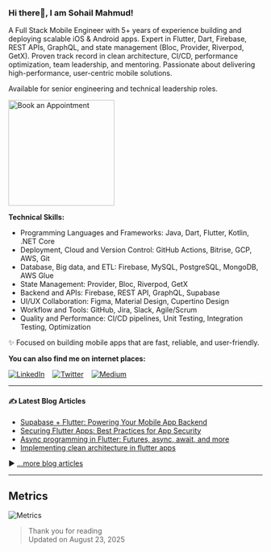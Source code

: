 ### Hi there👋, I am Sohail Mahmud!

A Full Stack Mobile Engineer with 5+ years of experience building and deploying scalable iOS & Android apps. Expert in Flutter, Dart, Firebase, REST APIs, GraphQL, and state management (Bloc, Provider, Riverpod, GetX). Proven track record in clean architecture, CI/CD, performance optimization, team leadership, and mentoring. Passionate about delivering high-performance, user-centric mobile solutions.

Available for senior engineering and technical leadership roles.

[<img width="210px" src="./assets/appointment.png" alt="Book an Appointment">](https://calendly.com/sohailmahmuud)

**Technical Skills:**
- Programming Languages and Frameworks: Java, Dart, Flutter, Kotlin, .NET Core
- Deployment, Cloud and Version Control: GitHub Actions, Bitrise, GCP, AWS, Git
- Database, Big data, and ETL: Firebase, MySQL, PostgreSQL, MongoDB, AWS Glue
- State Management: Provider, Bloc, Riverpod, GetX
- Backend and APIs: Firebase, REST API, GraphQL, Supabase
- UI/UX Collaboration: Figma, Material Design, Cupertino Design
- Workflow and Tools: GitHub, Jira, Slack, Agile/Scrum
- Quality and Performance: CI/CD pipelines, Unit Testing, Integration Testing, Optimization

✨ Focused on building mobile apps that are fast, reliable, and user-friendly.

**You can also find me on internet places:**

[![LinkedIn](assets/linkedin.svg)](https://www.linkedin.com/in/sohailmahmud/)&nbsp;&nbsp;&nbsp;&nbsp;[![Twitter](assets/twitter.svg)](https://twitter.com/sohailmahmuud)&nbsp;&nbsp;&nbsp;&nbsp;[![Medium](assets/medium.svg)](https://medium.com/@sohailmahmud)&nbsp;&nbsp;&nbsp;&nbsp;
<!-- [![StackOverflow](assets/stackoverflow.svg)](https://stackoverflow.com/users/13858780/sohail?tab=profile)&nbsp;&nbsp;&nbsp;&nbsp;-->

---

#### ✍️ Latest Blog Articles

<!-- BLOG-POST-LIST:START -->
- [Supabase + Flutter: Powering Your Mobile App Backend](https://sohailmahmud.medium.com/supabase-flutter-powering-your-mobile-app-backend-0c0449f79dc3)
- [Securing Flutter Apps: Best Practices for App Security](https://sohailmahmud.medium.com/securing-flutter-apps-best-practices-for-app-security-919596dd0db0)
- [Async programming in Flutter: Futures, async, await, and more](https://sohailmahmud.medium.com/async-programming-in-flutter-futures-async-await-and-more-b724ebb37886)
- [Implementing clean architecture in flutter apps](https://medium.com/@santhosh-adiga-u/implementing-clean-architecture-in-flutter-apps-5c8e37253841)
<!-- BLOG-POST-LIST:END -->

▶ [...more blog articles](https://sohailmahmud.medium.com)

---

## Metrics

![Metrics](https://metrics.lecoq.io/sohailmahmud?template=classic&followup=1&config.timezone=Asia%2FDhaka)

> Thank you for reading <br>
> Updated on August 23, 2025
